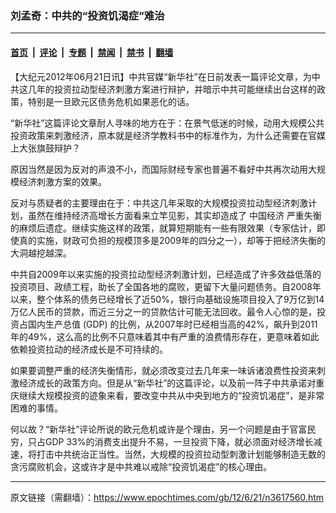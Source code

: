 ### 刘孟奇：中共的“投资饥渴症”难治

---

#### [首页](../../../..?n3617560) &nbsp;|&nbsp; [评论](../../../../../epoch-comment?n3617560) &nbsp;|&nbsp; [专题](../../../../../epoch-special?n3617560) &nbsp;|&nbsp; [禁闻](../../../../../epoch-news?n3617560) &nbsp;|&nbsp; [禁书](../../../../../books?n3617560) &nbsp;|&nbsp; [翻墙](https://github.com/gfw-breaker/nogfw/blob/master/README.md?n3617560)


<div class="post_content" id="artbody" itemprop="articleBody">
 <!-- article content begin -->
 <p>
  【大纪元2012年06月21日讯】中共官媒“新华社”在日前发表一篇评论文章，为中共这几年的投资拉动型经济刺激方案进行辩护，并暗示中共可能继续出台这样的政策，特别是一旦欧元区债务危机如果恶化的话。
 </p>
 <p>
  “新华社”这篇评论文章耐人寻味的地方在于：在景气低迷的时候，动用大规模公共投资政策来刺激经济，原本就是经济学教科书中的标准作为，为什么还需要在官媒上大张旗鼓辩护？
 </p>
 <p>
  原因当然是因为反对的声浪不小，而国际财经专家也普遍不看好中共再次动用大规模经济刺激方案的效果。
 </p>
 <p>
  反对与质疑者的主要理由在于：中共这几年采取的大规模投资拉动型经济刺激计划，虽然在维持经济高增长方面看来立竿见影，其实却造成了
  <ok href="https://www.epochtimes.com/gb/tag/%E4%B8%AD%E5%9B%BD%E7%BB%8F%E6%B5%8E.html">
   中国经济
  </ok>
  严重失衡的麻烦后遗症。继续实施这样的政策，就算短期能有一些有限效果（专家估计，即使真的实施，财政可负担的规模顶多是2009年的四分之一），却等于把经济失衡的大洞越挖越深。
 </p>
 <p>
  中共自2009年以来实施的投资拉动型经济刺激计划，已经造成了许多效益低落的投资项目、政绩工程，助长了全国各地的腐败，更留下大量问题债务。自2008年以来，整个体系的债务已经增长了近50%，银行向基础设施项目投入了9万亿到14万亿人民币的贷款，而近三分之一的贷款估计可能无法回收。最令人心惊的是，投资占国内生产总值 (GDP) 的比例，从2007年时已经相当高的42%，飙升到2011年的49%，这么高的比例不只意味着其中有严重的浪费情形存在，更意味着如此依赖投资拉动的经济成长是不可持续的。
 </p>
 <p>
  如果要调整严重的经济失衡情形，就必须改变过去几年来一味诉诸浪费性投资来刺激经济成长的政策方向。但是从“新华社”的这篇评论，以及前一阵子中共承诺对重庆继续大规模投资的迹象来看，要改变中共从中央到地方的“投资饥渴症”，是非常困难的事情。
 </p>
 <p>
  何以故？“新华社”评论所说的欧元危机或许是个理由，另一个问题是由于官富民穷，只占GDP 33%的消费支出提升不易，一旦投资下降，就必须面对经济增长减速，将打击中共统治正当性。当然，大规模的投资拉动型刺激计划能够制造无数的贪污腐败机会，这或许才是中共难以戒除“投资饥渴症”的核心理由。
 </p>
 <!-- article content end -->
 <div id="below_article_ad">
 </div>
</div>


---

原文链接（需翻墙）：https://www.epochtimes.com/gb/12/6/21/n3617560.htm